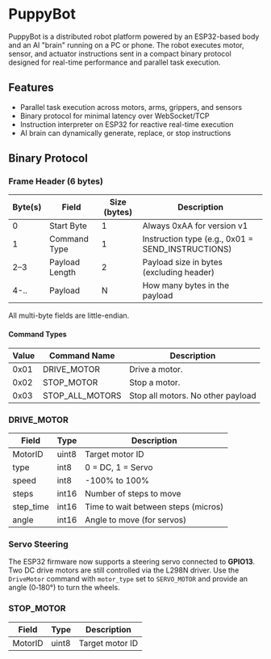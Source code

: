 # PuppyBot

PuppyBot is a distributed robot platform powered by an ESP32-based body and an AI "brain" running on a PC or phone. The robot executes motor, sensor, and actuator instructions sent in a compact binary protocol designed for real-time performance and parallel task execution.

## Features

- Parallel task execution across motors, arms, grippers, and sensors
- Binary protocol for minimal latency over WebSocket/TCP
- Instruction interpreter on ESP32 for reactive real-time execution
- AI brain can dynamically generate, replace, or stop instructions

## Binary Protocol

### Frame Header (6 bytes)

| Byte(s) | Field          | Size (bytes) | Description                                      |
|---------|----------------|--------------|--------------------------------------------------|
| 0       | Start Byte     | 1            | Always 0xAA for version v1                      |
| 1       | Command Type   | 1            | Instruction type (e.g., 0x01 = SEND_INSTRUCTIONS)|
| 2–3     | Payload Length | 2            | Payload size in bytes (excluding header)        |
| 4-..    | Payload    | N            | How many bytes in the payload                         |

All multi-byte fields are little-endian.

#### Command Types

| Value  | Command Name      | Description                                   |
|--------|-------------------|-----------------------------------------------|
| 0x01   | DRIVE_MOTOR       | Drive a motor.                                |
| 0x02   | STOP_MOTOR        | Stop a motor.                                 |
| 0x03   | STOP_ALL_MOTORS   | Stop all motors. No other payload                             |


### DRIVE_MOTOR

| Field    | Type   | Description                     |
|----------|--------|---------------------------------|
| MotorID  | uint8  | Target motor ID                 |
| type     | int8   | 0 = DC, 1 = Servo               |
| speed    | int8   | -100% to 100%                     |
| steps   | int16  | Number of steps to move         |
| step_time | int16  | Time to wait between steps (micros) |
| angle   | int16  | Angle to move (for servos)      |

### Servo Steering

The ESP32 firmware now supports a steering servo connected to **GPIO13**. Two DC drive motors are still controlled via the L298N driver. Use the `DriveMotor` command with `motor_type` set to `SERVO_MOTOR` and provide an angle (0‑180°) to turn the wheels.

### STOP_MOTOR

| Field    | Type   | Description                     |
|----------|--------|---------------------------------|
| MotorID  | uint8  | Target motor ID                 |

